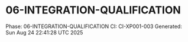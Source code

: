 # 06-INTEGRATION-QUALIFICATION
Phase: 06-INTEGRATION-QUALIFICATION
CI: CI-XP001-003
Generated: Sun Aug 24 22:41:28 UTC 2025

